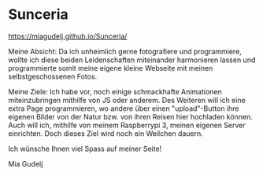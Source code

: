 # Sunceria
https://miagudelj.github.io/Sunceria/ 


Meine Absicht:
Da ich unheimlich gerne fotografiere und programmiere, wollte ich diese beiden Leidenschaften miteinander harmonieren lassen und programmierte somit meine eigene kleine Webseite mit meinen selbstgeschossenen Fotos. 

Meine Ziele:
Ich habe vor, noch einige schmackhafte Animationen miteinzubringen mithilfe von JS oder anderem.
Des Weiteren will ich eine extra Page programmieren, wo andere über einen "upload"-Button ihre eigenen Bilder von der Natur bzw. von ihren Reisen hier hochladen können.
Auch will ich, mithilfe von meinem Raspberrypi 3, meinen eigenen Server einrichten. Doch dieses Ziel wird noch ein Weilchen dauern.

Ich wünsche Ihnen viel Spass auf meiner Seite!



Mia Gudelj
